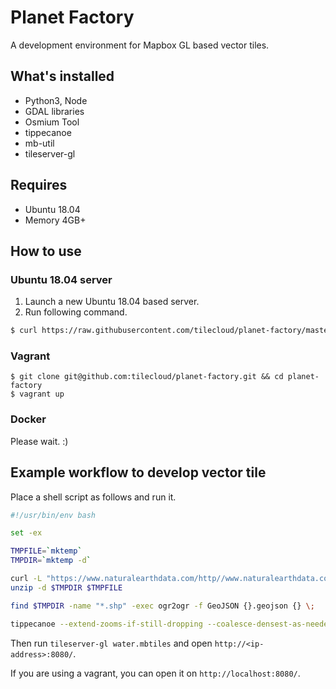 # Planet Factory

A development environment for Mapbox GL based vector tiles.

## What's installed

* Python3, Node
* GDAL libraries
* Osmium Tool
* tippecanoe
* mb-util
* tileserver-gl

## Requires

* Ubuntu 18.04
 * Memory 4GB+

## How to use

### Ubuntu 18.04 server

1. Launch a new Ubuntu 18.04 based server.
2. Run following command.

```bash
$ curl https://raw.githubusercontent.com/tilecloud/planet-factory/master/bin/setup.sh | bash
```

### Vagrant

```
$ git clone git@github.com:tilecloud/planet-factory.git && cd planet-factory
$ vagrant up
```

### Docker

Please wait. :)

## Example workflow to develop vector tile

Place a shell script as follows and run it.

```bash
#!/usr/bin/env bash

set -ex

TMPFILE=`mktemp`
TMPDIR=`mktemp -d`

curl -L "https://www.naturalearthdata.com/http//www.naturalearthdata.com/download/110m/physical/110m_physical.zip" -o $TMPFILE
unzip -d $TMPDIR $TMPFILE

find $TMPDIR -name "*.shp" -exec ogr2ogr -f GeoJSON {}.geojson {} \;

tippecanoe --extend-zooms-if-still-dropping --coalesce-densest-as-needed -l water -o water.mbtiles $TMPDIR/ne_110m_ocean.shp.geojson $TMPDIR/ne_110m_lakes.shp.geojson --force
```

Then run `tileserver-gl water.mbtiles` and open `http://<ip-address>:8080/`.

If you are using a vagrant, you can open it on `http://localhost:8080/`.
